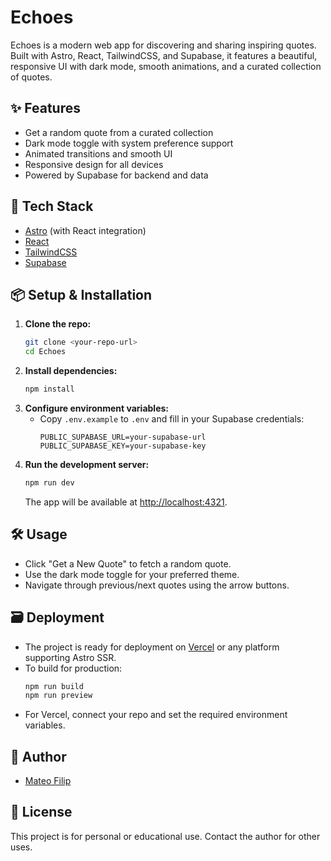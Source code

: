 # Echoes

Echoes is a modern web app for discovering and sharing inspiring quotes. Built with Astro, React, TailwindCSS, and Supabase, it features a beautiful, responsive UI with dark mode, smooth animations, and a curated collection of quotes.

## ✨ Features

- Get a random quote from a curated collection
- Dark mode toggle with system preference support
- Animated transitions and smooth UI
- Responsive design for all devices
- Powered by Supabase for backend and data

## 🚀 Tech Stack

- [Astro](https://astro.build/) (with React integration)
- [React](https://react.dev/)
- [TailwindCSS](https://tailwindcss.com/)
- [Supabase](https://supabase.com/)

## 📦 Setup & Installation

1. **Clone the repo:**
   ```sh
   git clone <your-repo-url>
   cd Echoes
   ```
2. **Install dependencies:**
   ```sh
   npm install
   ```
3. **Configure environment variables:**
   - Copy `.env.example` to `.env` and fill in your Supabase credentials:
     ```env
     PUBLIC_SUPABASE_URL=your-supabase-url
     PUBLIC_SUPABASE_KEY=your-supabase-key
     ```
4. **Run the development server:**
   ```sh
   npm run dev
   ```
   The app will be available at [http://localhost:4321](http://localhost:4321).

## 🛠 Usage

- Click "Get a New Quote" to fetch a random quote.
- Use the dark mode toggle for your preferred theme.
- Navigate through previous/next quotes using the arrow buttons.

## 🗃 Deployment

- The project is ready for deployment on [Vercel](https://vercel.com/) or any platform supporting Astro SSR.
- To build for production:
  ```sh
  npm run build
  npm run preview
  ```
- For Vercel, connect your repo and set the required environment variables.

## 👤 Author

- [Mateo Filip](https://github.com/mateofilip)

## 📄 License

This project is for personal or educational use. Contact the author for other uses.
